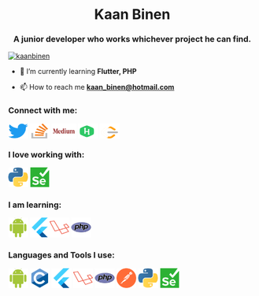 <h1 align="center">Kaan Binen</h1>
<h3 align="center">A junior developer who works whichever project he can find.</h3>

<p align="left"> <a href="https://twitter.com/kaanbinen" target="blank"><img src="https://img.shields.io/twitter/follow/kaanbinen?logo=twitter&style=for-the-badge" alt="kaanbinen" /></a> </p>

- 🌱 I’m currently learning **Flutter, PHP**

- 📫 How to reach me **kaan_binen@hotmail.com**


<h3 align="left">Connect with me:</h3>
<p align="left">
<a href="https://twitter.com/kaanbinen" target="blank"><img align="center" src="https://raw.githubusercontent.com/KaanBN/profile-icons/main/Twitter.svg" alt="kaanbinen" height="30" width="40" /></a>
<a href="https://stackoverflow.com/users/11446219" target="blank"><img align="center" src="https://raw.githubusercontent.com/KaanBN/profile-icons/main/stack-overflow.svg" alt="11446219" height="30" width="40" /></a>
<a href="https://medium.com/@kaan_binen" target="blank"><img align="center" src="https://raw.githubusercontent.com/KaanBN/profile-icons/main/medium.svg" alt="@kaan_binen" height="30" width="50" /></a>
<a href="https://www.hackerrank.com/kaan_mlnym" target="blank"><img align="center" src="https://raw.githubusercontent.com/KaanBN/profile-icons/main/hacker-rank.svg" alt="kaan_mlnym" height="30" width="40" /></a>
<a href="https://www.leetcode.com/naber" target="blank"><img align="center" src="https://raw.githubusercontent.com/KaanBN/profile-icons/main/leetcode.svg" alt="naber" height="30" width="40" /></a>
</p>

<h3 align="left">I love working with:</h3>
<p align="left"><img src="https://raw.githubusercontent.com/KaanBN/profile-icons/main/python.svg" title="Python" width="40" height="40"/> <img src="https://raw.githubusercontent.com/KaanBN/profile-icons/main/selenium.svg" title="Selenium" width="40" height="40"/></p>

<h3 align="left">I am learning:</h3><p><img src="https://raw.githubusercontent.com/KaanBN/profile-icons/main/android.svg" title="Android" alt="android" width="40" height="40"/> <img src="https://raw.githubusercontent.com/KaanBN/profile-icons/main/flutter.svg" title="Flutter" alt="flutter" width="40" height="40"/><img src="https://raw.githubusercontent.com/KaanBN/profile-icons/main/laravel.svg" title="Laravel" alt="laravel" width="40" height="40"/> <img src="https://raw.githubusercontent.com/KaanBN/profile-icons/main/php.svg" title="PHP" alt="php" width="40" height="40"/></p>

<h3 align="left">Languages and Tools I use:</h3>
<p align="left"><img src="https://raw.githubusercontent.com/KaanBN/profile-icons/main/android.svg" title="Android" alt="android" width="40" height="40"/> <img src="https://raw.githubusercontent.com/KaanBN/profile-icons/main/c.svg" alt="c" width="40" height="40"/> <img src="https://raw.githubusercontent.com/KaanBN/profile-icons/main/flutter.svg" title="Flutter" alt="flutter" width="40" height="40"/> <img src="https://raw.githubusercontent.com/KaanBN/profile-icons/main/laravel.svg" alt="laravel" width="40" height="40"/> <img src="https://raw.githubusercontent.com/KaanBN/profile-icons/main/php.svg" title="PHP" alt="php" width="40" height="40"/> <img src="https://raw.githubusercontent.com/KaanBN/profile-icons/main/postman.svg" title="Postman" alt="postman" width="40" height="40"/> <img src="https://raw.githubusercontent.com/KaanBN/profile-icons/main/python.svg" title="Python" alt="python" width="40" height="40"/> <img src="https://raw.githubusercontent.com/KaanBN/profile-icons/main/selenium.svg" title="Selenium" alt="selenium" width="40" height="40"/></p>
